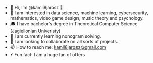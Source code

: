 - 👋 Hi, I’m @kamil8jarosz 🦦
- 👀 I am interested in data science, machine learning, cybersecurity, mathematics, video game design, music theory and psychology.
- 🎓 I have bachelor's degree in Theoretical Computer Science (Jagiellonian Univeristy)
- 🌱 I am currently learning nonogram solving.
- 💞️ I am looking to collaborate on all sorts of projects.
- 📫 How to reach me: [kamil8jarosz@gmail.com](mailto:kamil8jarosz@gmail.com)
- ⚡ Fun fact: I am a huge fan of otters
